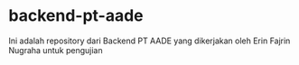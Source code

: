 # backend-pt-aade
Ini adalah repository dari Backend PT AADE yang dikerjakan oleh Erin Fajrin Nugraha untuk pengujian

